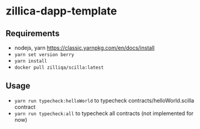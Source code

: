 # zillica-dapp-template

## Requirements

* nodejs, yarn https://classic.yarnpkg.com/en/docs/install
* ```yarn set version berry```
* ```yarn install```
* ```docker pull zilliqa/scilla:latest```

## Usage
 * ```yarn run typecheck:helloWorld``` to typecheck contracts/helloWorld.scilla contract
 * ```yarn run typecheck:all``` to typecheck all contracts (not implemented for now)
